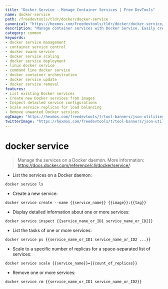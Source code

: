 ```yaml
---
title: "Docker Service - Manage Container Services | Free DevTools"
name: docker-service
path: /freedevtools/tldr/docker/docker-service
canonical: "https://hexmos.com/freedevtools/tldr/docker/docker-service/"
description: "Manage container services with Docker Service. Easily create, inspect, scale, and remove Docker services. Free online tool, no registration required."
category: common
keywords:
- docker service management
- container service control
- docker swarm service
- docker service scaling
- docker service deployment
- linux docker service
- command line docker service
- docker container orchestration
- docker service update
- docker service removal
features:
- List existing Docker services
- Create new Docker services from images
- Inspect detailed service configurations
- Scale service replicas for load balancing
- Remove unwanted Docker services
ogImage: "https://hexmos.com/freedevtools/t/tool-banners/json-utilities-banner.png"
twitterImage: "https://hexmos.com/freedevtools/t/tool-banners/json-utilities-banner.png"
---
```


# docker service

> Manage the services on a Docker daemon.
> More information: <https://docs.docker.com/reference/cli/docker/service/>.

- List the services on a Docker daemon:

`docker service ls`

- Create a new service:

`docker service create --name {{service_name}} {{image}}:{{tag}}`

- Display detailed information about one or more services:

`docker service inspect {{service_name_or_ID1 service_name_or_ID2}}`

- List the tasks of one or more services:

`docker service ps {{service_name_or_ID1 service_name_or_ID2 ...}}`

- Scale to a specific number of replicas for a space-separated list of services:

`docker service scale {{service_name}}={{count_of_replicas}}`

- Remove one or more services:

`docker service rm {{service_name_or_ID1 service_name_or_ID2}}`
